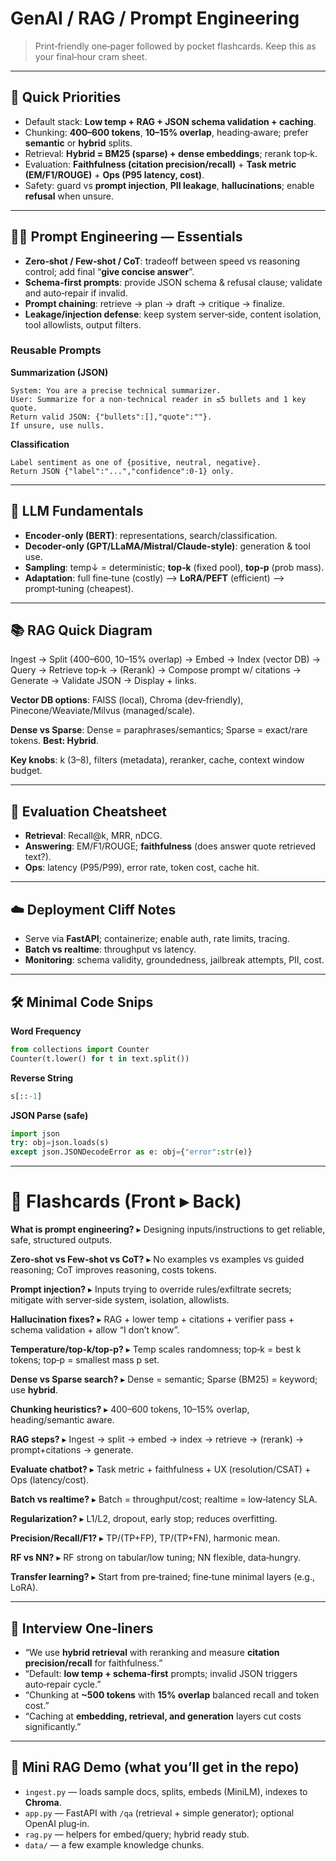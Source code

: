 # GenAI / RAG / Prompt Engineering 

> Print‑friendly one‑pager followed by pocket flashcards. Keep this as your final‑hour cram sheet.

---

## 🔑 Quick Priorities

* Default stack: **Low temp + RAG + JSON schema validation + caching**.
* Chunking: **400–600 tokens**, **10–15% overlap**, heading‑aware; prefer **semantic** or **hybrid** splits.
* Retrieval: **Hybrid = BM25 (sparse) + dense embeddings**; rerank top‑k.
* Evaluation: **Faithfulness (citation precision/recall)** + **Task metric (EM/F1/ROUGE)** + **Ops (P95 latency, cost)**.
* Safety: guard vs **prompt injection**, **PII leakage**, **hallucinations**; enable **refusal** when unsure.

---

## 🧑‍💻 Prompt Engineering — Essentials

* **Zero‑shot / Few‑shot / CoT**: tradeoff between speed vs reasoning control; add final “**give concise answer**”.
* **Schema‑first prompts**: provide JSON schema & refusal clause; validate and auto‑repair if invalid.
* **Prompt chaining**: retrieve → plan → draft → critique → finalize.
* **Leakage/injection defense**: keep system server‑side, content isolation, tool allowlists, output filters.

### Reusable Prompts

**Summarization (JSON)**

```
System: You are a precise technical summarizer.
User: Summarize for a non‑technical reader in ≤5 bullets and 1 key quote.
Return valid JSON: {"bullets":[],"quote":""}.
If unsure, use nulls.
```

**Classification**

```
Label sentiment as one of {positive, neutral, negative}.
Return JSON {"label":"...","confidence":0‑1} only.
```

---

## 🤖 LLM Fundamentals

* **Encoder‑only (BERT)**: representations, search/classification.
* **Decoder‑only (GPT/LLaMA/Mistral/Claude‑style)**: generation & tool use.
* **Sampling**: temp↓ = deterministic; **top‑k** (fixed pool), **top‑p** (prob mass).
* **Adaptation**: full fine‑tune (costly) ⟶ **LoRA/PEFT** (efficient) ⟶ prompt‑tuning (cheapest).

---

## 📚 RAG Quick Diagram

Ingest → Split (400–600, 10–15% overlap) → Embed → Index (vector DB) → Query → Retrieve top‑k → (Rerank) → Compose prompt w/ citations → Generate → Validate JSON → Display + links.

**Vector DB options**: FAISS (local), Chroma (dev‑friendly), Pinecone/Weaviate/Milvus (managed/scale).

**Dense vs Sparse**: Dense = paraphrases/semantics; Sparse = exact/rare tokens. **Best: Hybrid**.

**Key knobs**: k (3–8), filters (metadata), reranker, cache, context window budget.

---

## 🧪 Evaluation Cheatsheet

* **Retrieval**: Recall\@k, MRR, nDCG.
* **Answering**: EM/F1/ROUGE; **faithfulness** (does answer quote retrieved text?).
* **Ops**: latency (P95/P99), error rate, token cost, cache hit.

---

## ☁️ Deployment Cliff Notes

* Serve via **FastAPI**; containerize; enable auth, rate limits, tracing.
* **Batch vs realtime**: throughput vs latency.
* **Monitoring**: schema validity, groundedness, jailbreak attempts, PII, cost.

---

## 🛠 Minimal Code Snips

**Word Frequency**

```python
from collections import Counter
Counter(t.lower() for t in text.split())
```

**Reverse String**

```python
s[::-1]
```

**JSON Parse (safe)**

```python
import json
try: obj=json.loads(s)
except json.JSONDecodeError as e: obj={"error":str(e)}
```

---

# 🧠 Flashcards (Front ▸ Back)

**What is prompt engineering?** ▸ Designing inputs/instructions to get reliable, safe, structured outputs.

**Zero‑shot vs Few‑shot vs CoT?** ▸ No examples vs examples vs guided reasoning; CoT improves reasoning, costs tokens.

**Prompt injection?** ▸ Inputs trying to override rules/exfiltrate secrets; mitigate with server‑side system, isolation, allowlists.

**Hallucination fixes?** ▸ RAG + lower temp + citations + verifier pass + schema validation + allow “I don’t know”.

**Temperature/top‑k/top‑p?** ▸ Temp scales randomness; top‑k = best k tokens; top‑p = smallest mass p set.

**Dense vs Sparse search?** ▸ Dense = semantic; Sparse (BM25) = keyword; use **hybrid**.

**Chunking heuristics?** ▸ 400–600 tokens, 10–15% overlap, heading/semantic aware.

**RAG steps?** ▸ Ingest → split → embed → index → retrieve → (rerank) → prompt+citations → generate.

**Evaluate chatbot?** ▸ Task metric + faithfulness + UX (resolution/CSAT) + Ops (latency/cost).

**Batch vs realtime?** ▸ Batch = throughput/cost; realtime = low‑latency SLA.

**Regularization?** ▸ L1/L2, dropout, early stop; reduces overfitting.

**Precision/Recall/F1?** ▸ TP/(TP+FP), TP/(TP+FN), harmonic mean.

**RF vs NN?** ▸ RF strong on tabular/low tuning; NN flexible, data‑hungry.

**Transfer learning?** ▸ Start from pre‑trained; fine‑tune minimal layers (e.g., LoRA).

---

## 🎯 Interview One‑liners

* “We use **hybrid retrieval** with reranking and measure **citation precision/recall** for faithfulness.”
* “Default: **low temp + schema‑first** prompts; invalid JSON triggers auto‑repair cycle.”
* “Chunking at **\~500 tokens** with **15% overlap** balanced recall and token cost.”
* “Caching at **embedding, retrieval, and generation** layers cut costs significantly.”

---

## 🧩 Mini RAG Demo (what you’ll get in the repo)

* `ingest.py` — loads sample docs, splits, embeds (MiniLM), indexes to **Chroma**.
* `app.py` — FastAPI with `/qa` (retrieval + simple generator); optional OpenAI plug‑in.
* `rag.py` — helpers for embed/query; hybrid ready stub.
* `data/` — a few example knowledge chunks.
